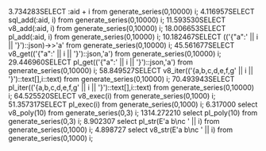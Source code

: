 3.734283SELECT :aid + i from generate_series(0,10000) i;
4.116957SELECT sql_add(:aid, i)  from generate_series(0,10000) i;
11.593530SELECT v8_add(:aid, i) from generate_series(0,10000) i;
18.006653SELECT pl_add(:aid, i) from generate_series(0,10000) i;
10.182467SELECT (('{"a":' || i || '}')::json)->>'a' from generate_series(0,10000) i;
45.561677SELECT v8_get(('{"a":' || i || '}')::json,'a') from generate_series(0,10000) i;
29.446960SELECT pl_get(('{"a":' || i || '}')::json,'a') from generate_series(0,10000) i;
58.849527SELECT v8_iter(('{a,b,c,d,e,f,g' || i || '}')::text[],i::text) from generate_series(0,10000) i;
70.493943SELECT pl_iter(('{a,b,c,d,e,f,g' || i || '}')::text[],i::text) from generate_series(0,10000) i;
64.525520SELECT v8_exec(i) from generate_series(0,1000) i;
51.357317SELECT pl_exec(i) from generate_series(0,1000) i;
6.317000 select v8_poly(10) from generate_series(0,3) i;
1314.272210  select pl_poly(10) from generate_series(0,3) i;
8.902307 select pl_str(E'a b\nc ' || i) from generate_series(0,1000) i;
4.898727 select v8_str(E'a b\nc ' || i) from generate_series(0,1000) i;
